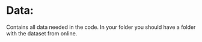 # Data: 
Contains all data needed in the code. In your folder you should have a folder with the dataset from online. 
